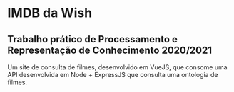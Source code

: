 # IMDB da Wish

## Trabalho prático de Processamento e Representação de Conhecimento 2020/2021

Um site de consulta de filmes, desenvolvido em VueJS, que consome uma API desenvolvida em Node + ExpressJS que consulta uma ontologia de filmes.
